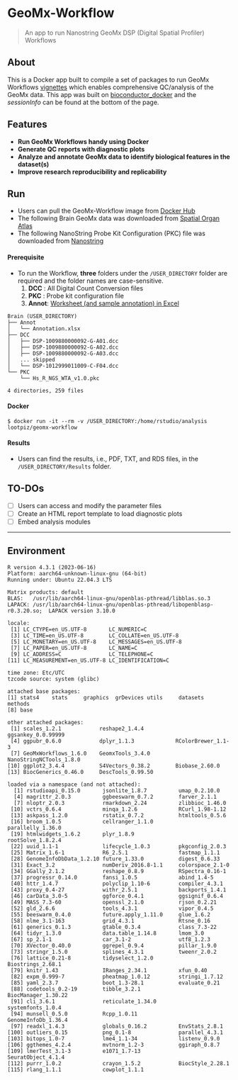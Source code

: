 GeoMx-Workflow
===
> An app to run Nanostring GeoMx DSP (Digital Spatial Profiler) Workflows

## About
This is a Docker app built to compile a set of packages to run GeoMx Workflows [vignettes](https://www.bioconductor.org/packages/release/workflows/vignettes/GeoMxWorkflows/inst/doc/GeomxTools_RNA-NGS_Analysis.html) which enables comprehensive QC/analysis of the GeoMx data. This app was built on [bioconductor_docker](https://hub.docker.com/r/bioconductor/bioconductor_docker) and the _sessionInfo_ can be found at the bottom of the page.

## Features
  * **Run GeoMx Workflows handy using Docker**
  * **Generate QC reports with diagnostic plots**
  * **Analyze and annotate GeoMx data to identify biological features in the dataset(s)**
  * **Improve research reproducibility and replicability**

## Run
  * Users can pull the GeoMx-Workflow image from [Docker Hub](https://hub.docker.com/r/lootpiz/geomx-workflow)
  * The following Brain GeoMx data was downloaded from [Spatial Organ Atlas](https://nanostring.com/products/geomx-digital-spatial-profiler/spatial-organ-atlas/)
  * The following NanoString Probe Kit Configuration (PKC) file was downloaded from [Nanostring](https://nanostring.com/products/geomx-digital-spatial-profiler/geomx-dsp-configuration-files/)

#### Prerequisite
  * To run the Workflow, **three** folders under the ```/USER_DIRECTORY``` folder are required and the folder names are case-sensitive.
    1. **DCC**   : All Digital Count Conversion files
    1. **PKC**   : Probe kit configuration file
    1. **Annot**: [Worksheet (and sample annotation) in Excel](./example/Annotation.xlsx)
  
```
Brain (USER_DIRECTORY)
├── Annot
│   └── Annotation.xlsx
├── DCC
│   ├── DSP-1009880000092-G-A01.dcc
│   ├── DSP-1009880000092-G-A02.dcc
│   ├── DSP-1009880000092-G-A03.dcc
│   ... skipped
│   └── DSP-1012999011009-C-F04.dcc
└── PKC
    └── Hs_R_NGS_WTA_v1.0.pkc

4 directories, 259 files
```

#### Docker
```
$ docker run -it --rm -v /USER_DIRECTORY:/home/rstudio/analysis  lootpiz/geomx-workflow
```

#### Results
  * Users can find the results, i.e., PDF, TXT, and RDS files, in the ```/USER_DIRECTORY/Results``` folder.

## TO-DOs
  - [ ] Users can access and modify the parameter files
  - [ ] Create an HTML report template to load diagnostic plots
  - [ ] Embed analysis modules

---
## Environment
```
R version 4.3.1 (2023-06-16)
Platform: aarch64-unknown-linux-gnu (64-bit)
Running under: Ubuntu 22.04.3 LTS

Matrix products: default
BLAS:   /usr/lib/aarch64-linux-gnu/openblas-pthread/libblas.so.3 
LAPACK: /usr/lib/aarch64-linux-gnu/openblas-pthread/libopenblasp-r0.3.20.so;  LAPACK version 3.10.0

locale:
 [1] LC_CTYPE=en_US.UTF-8       LC_NUMERIC=C              
 [3] LC_TIME=en_US.UTF-8        LC_COLLATE=en_US.UTF-8    
 [5] LC_MONETARY=en_US.UTF-8    LC_MESSAGES=en_US.UTF-8   
 [7] LC_PAPER=en_US.UTF-8       LC_NAME=C                 
 [9] LC_ADDRESS=C               LC_TELEPHONE=C            
[11] LC_MEASUREMENT=en_US.UTF-8 LC_IDENTIFICATION=C       

time zone: Etc/UTC
tzcode source: system (glibc)

attached base packages:
[1] stats4    stats     graphics  grDevices utils     datasets  methods  
[8] base     

other attached packages:
 [1] scales_1.2.1            reshape2_1.4.4          ggsankey_0.0.99999     
 [4] ggpubr_0.6.0            dplyr_1.1.3             RColorBrewer_1.1-3     
 [7] GeoMxWorkflows_1.6.0    GeomxTools_3.4.0        NanoStringNCTools_1.8.0
[10] ggplot2_3.4.4           S4Vectors_0.38.2        Biobase_2.60.0         
[13] BiocGenerics_0.46.0     DescTools_0.99.50      

loaded via a namespace (and not attached):
  [1] rstudioapi_0.15.0       jsonlite_1.8.7          umap_0.2.10.0          
  [4] magrittr_2.0.3          ggbeeswarm_0.7.2        farver_2.1.1           
  [7] nloptr_2.0.3            rmarkdown_2.24          zlibbioc_1.46.0        
 [10] vctrs_0.6.4             minqa_1.2.6             RCurl_1.98-1.12        
 [13] askpass_1.2.0           rstatix_0.7.2           htmltools_0.5.6        
 [16] broom_1.0.5             cellranger_1.1.0        parallelly_1.36.0      
 [19] htmlwidgets_1.6.2       plyr_1.8.9              rootSolve_1.8.2.4      
 [22] uuid_1.1-1              lifecycle_1.0.3         pkgconfig_2.0.3        
 [25] Matrix_1.6-1            R6_2.5.1                fastmap_1.1.1          
 [28] GenomeInfoDbData_1.2.10 future_1.33.0           digest_0.6.33          
 [31] Exact_3.2               numDeriv_2016.8-1.1     colorspace_2.1-0       
 [34] GGally_2.1.2            reshape_0.8.9           RSpectra_0.16-1        
 [37] progressr_0.14.0        fansi_1.0.5             abind_1.4-5            
 [40] httr_1.4.7              polyclip_1.10-6         compiler_4.3.1         
 [43] proxy_0.4-27            withr_2.5.1             backports_1.4.1        
 [46] carData_3.0-5           ggforce_0.4.1           ggsignif_0.6.4         
 [49] MASS_7.3-60             openssl_2.1.0           rjson_0.2.21           
 [52] gld_2.6.6               tools_4.3.1             vipor_0.4.5            
 [55] beeswarm_0.4.0          future.apply_1.11.0     glue_1.6.2             
 [58] nlme_3.1-163            grid_4.3.1              Rtsne_0.16             
 [61] generics_0.1.3          gtable_0.3.4            class_7.3-22           
 [64] tidyr_1.3.0             data.table_1.14.8       lmom_3.0               
 [67] sp_2.1-1                car_3.1-2               utf8_1.2.3             
 [70] XVector_0.40.0          ggrepel_0.9.4           pillar_1.9.0           
 [73] stringr_1.5.0           splines_4.3.1           tweenr_2.0.2           
 [76] lattice_0.21-8          tidyselect_1.2.0        Biostrings_2.68.1      
 [79] knitr_1.43              IRanges_2.34.1          xfun_0.40              
 [82] expm_0.999-7            pheatmap_1.0.12         stringi_1.7.12         
 [85] yaml_2.3.7              boot_1.3-28.1           evaluate_0.21          
 [88] codetools_0.2-19        tibble_3.2.1            BiocManager_1.30.22    
 [91] cli_3.6.1               reticulate_1.34.0       systemfonts_1.0.4      
 [94] munsell_0.5.0           Rcpp_1.0.11             GenomeInfoDb_1.36.4    
 [97] readxl_1.4.3            globals_0.16.2          EnvStats_2.8.1         
[100] outliers_0.15           png_0.1-8               parallel_4.3.1         
[103] bitops_1.0-7            lme4_1.1-34             listenv_0.9.0          
[106] ggthemes_4.2.4          mvtnorm_1.2-3           ggiraph_0.8.7          
[109] lmerTest_3.1-3          e1071_1.7-13            SeuratObject_4.1.4     
[112] purrr_1.0.2             crayon_1.5.2            BiocStyle_2.28.1       
[115] rlang_1.1.1             cowplot_1.1.1       
```
